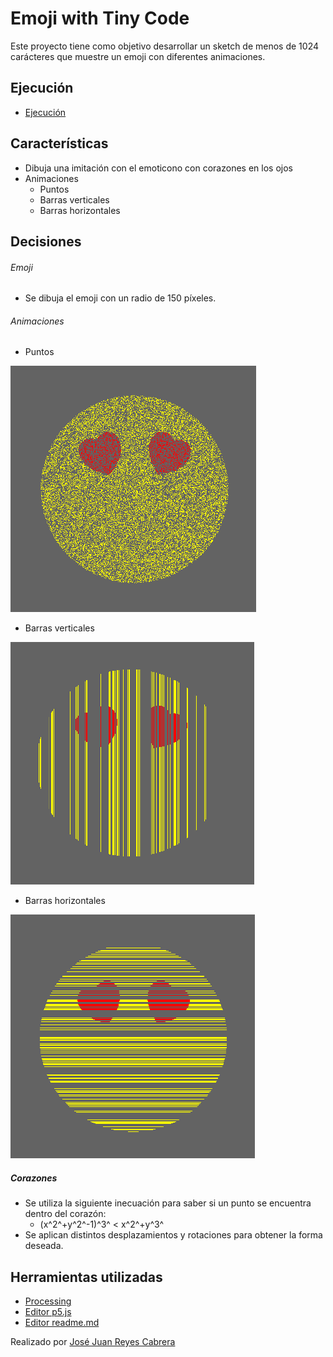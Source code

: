# Emoji with Tiny Code

Este proyecto tiene como objetivo desarrollar un sketch de menos de 1024 carácteres que muestre un emoji con diferentes animaciones.

## Ejecución
- [Ejecución](https://editor.p5js.org/josejuan.jjrc7/present/skSjSYsoI)

## Características

- Dibuja una imitación con el emoticono con corazones en los ojos
- Animaciones
    - Puntos
    - Barras verticales
    - Barras horizontales

## Decisiones

###### Emoji
- Se dibuja el emoji con un radio de 150 píxeles.

###### Animaciones
- Puntos

![](puntos.png)
- Barras verticales

![](verticales.png)
- Barras horizontales

![](horizontales.png)

##### Corazones
- Se utiliza la siguiente inecuación para saber si un punto se encuentra dentro del corazón:
    -  (x^2^+y^2^-1)^3^ < x^2^+y^3^
- Se aplican distintos desplazamientos y rotaciones para obtener la forma deseada.

## Herramientas utilizadas
- [Processing](https://processing.org/)
- [Editor p5.js](https://editor.p5js.org/)
- [Editor readme.md](https://dillinger.io/)

Realizado por [José Juan Reyes Cabrera](https://github.com/JoseJuanRC)
